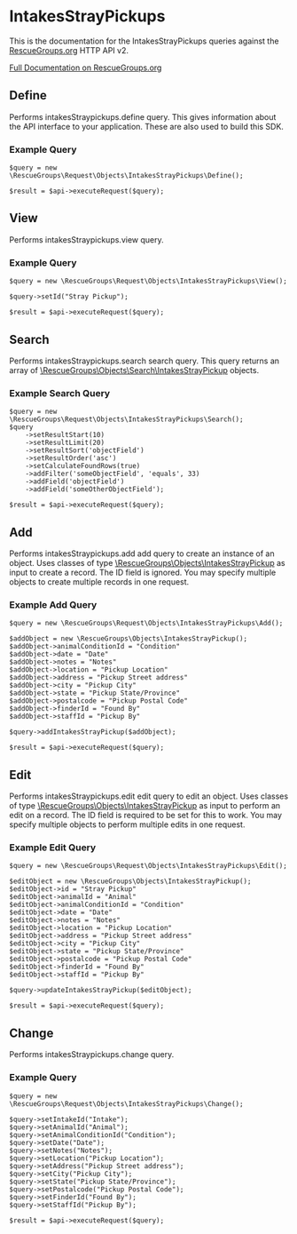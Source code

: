 # IntakesStrayPickups

This is the documentation for the IntakesStrayPickups queries against the [RescueGroups.org](https://www.rescuegroups.org/) HTTP API v2.

[Full Documentation on RescueGroups.org](https://userguide.rescuegroups.org/display/APIDG/Object+definitions#Objectdefinitions-intakesStraypickups)

## Define
Performs intakesStraypickups.define query. This gives information about the API interface to your application. These are also used to build this SDK.

### Example Query

    $query = new \RescueGroups\Request\Objects\IntakesStrayPickups\Define();

    $result = $api->executeRequest($query);
## View
Performs intakesStraypickups.view query.

### Example Query

    $query = new \RescueGroups\Request\Objects\IntakesStrayPickups\View();

    $query->setId("Stray Pickup");

    $result = $api->executeRequest($query);

## Search
Performs intakesStraypickups.search search query. This query returns an array of [\RescueGroups\Objects\Search\IntakesStrayPickup](../../../src/Objects/Search/IntakesStrayPickup.php) objects.

### Example Search Query

    $query = new \RescueGroups\Request\Objects\IntakesStrayPickups\Search();
    $query
        ->setResultStart(10)
        ->setResultLimit(20)
        ->setResultSort('objectField')
        ->setResultOrder('asc')
        ->setCalculateFoundRows(true)
        ->addFilter('someObjectField', 'equals', 33)
        ->addField('objectField')
        ->addField('someOtherObjectField');

    $result = $api->executeRequest($query);
## Add
Performs intakesStraypickups.add add query to create an instance of an object. Uses classes of type [\RescueGroups\Objects\IntakesStrayPickup](../../../src/Objects/IntakesStrayPickup.php) as input to create a record. The ID field is ignored. You may specify multiple objects to create multiple records in one request.

### Example Add Query

    $query = new \RescueGroups\Request\Objects\IntakesStrayPickups\Add();

    $addObject = new \RescueGroups\Objects\IntakesStrayPickup();
    $addObject->animalConditionId = "Condition"
    $addObject->date = "Date"
    $addObject->notes = "Notes"
    $addObject->location = "Pickup Location"
    $addObject->address = "Pickup Street address"
    $addObject->city = "Pickup City"
    $addObject->state = "Pickup State/Province"
    $addObject->postalcode = "Pickup Postal Code"
    $addObject->finderId = "Found By"
    $addObject->staffId = "Pickup By"

    $query->addIntakesStrayPickup($addObject);

    $result = $api->executeRequest($query);
## Edit
Performs intakesStraypickups.edit edit query to edit an object. Uses classes of type [\RescueGroups\Objects\IntakesStrayPickup](../../../src/Objects/IntakesStrayPickup.php) as input to perform an edit on a record. The ID field is required to be set for this to work. You may specify multiple objects to perform multiple edits in one request.

### Example Edit Query

    $query = new \RescueGroups\Request\Objects\IntakesStrayPickups\Edit();

    $editObject = new \RescueGroups\Objects\IntakesStrayPickup();
    $editObject->id = "Stray Pickup"
    $editObject->animalId = "Animal"
    $editObject->animalConditionId = "Condition"
    $editObject->date = "Date"
    $editObject->notes = "Notes"
    $editObject->location = "Pickup Location"
    $editObject->address = "Pickup Street address"
    $editObject->city = "Pickup City"
    $editObject->state = "Pickup State/Province"
    $editObject->postalcode = "Pickup Postal Code"
    $editObject->finderId = "Found By"
    $editObject->staffId = "Pickup By"

    $query->updateIntakesStrayPickup($editObject);

    $result = $api->executeRequest($query);
## Change
Performs intakesStraypickups.change query.

### Example Query

    $query = new \RescueGroups\Request\Objects\IntakesStrayPickups\Change();

    $query->setIntakeId("Intake");
    $query->setAnimalId("Animal");
    $query->setAnimalConditionId("Condition");
    $query->setDate("Date");
    $query->setNotes("Notes");
    $query->setLocation("Pickup Location");
    $query->setAddress("Pickup Street address");
    $query->setCity("Pickup City");
    $query->setState("Pickup State/Province");
    $query->setPostalcode("Pickup Postal Code");
    $query->setFinderId("Found By");
    $query->setStaffId("Pickup By");

    $result = $api->executeRequest($query);

